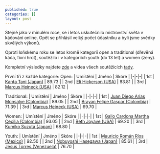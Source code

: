 ```yaml
---
published: true
categories: []
layout: post
---
```

Stejně jako v minulém roce, se i letos uskutečnilo mistrovství světa v káčování online. Opět se přihlásil velký počet účastníku a byli jsme svědky skvělých výkonů. 

Oproti loňskému roku se letos kromě kategorií open a traditional (dřevěná káča, fixní hrot), soutěžilo i v kategoriích youth (do 13 let) a women (ženy). 

Kompletní výsledky najdete [zde](https://spintops.org/2021-world-results/) a videa všech soutěžících [tady](https://spintops.org/2021-competitors/).

První tři z každé kategorie: 
Open:
| Umístění | Jméno | Skóre |
|-|-|-|
| 1st | [Kanta Tani (Japan)](https://www.youtube.com/watch?v=av4Dw26eWJ4) | 89.73 |
| 2nd | [Eli Hickerson (USA)](https://www.youtube.com/watch?v=aCl1AVgY9hk)	| 83.81 |
| 3rd | [Marcus Heineck (USA)](http://vimeo.com/643131487) | 82.12 |

Traditional:
| Umístění | Jméno | Skóre |
|-|-|-|
| 1st | [Juan Diego Arias Monsalve (Colombia)](https://www.youtube.com/watch?v=JIYW27EpXrk) | 89.05 |
| 2nd | [Brayan Felipe Gaspar (Colombia)](https://youtu.be/QMum14cQRRI)	| 71.39 |
| 3rd | [Marcus Heineck (USA)](https://www.youtube.com/watch?v=EJdE0BGumds) | 69.70 |

Women:
| Umístění | Jméno | Skóre |
|-|-|-|
| 1st | [Gallo Cardona Martha Cecilia (Colombia)](https://www.youtube.com/watch?v=9yxAFJZMtzk) | 93.05 |
| 2nd | [Beth Joyave (USA)](https://www.youtube.com/watch?v=hC4pSfzWmTQ) | 69.20 |
| 3rd | [Kumiko Suzuta (Japan)](https://www.youtube.com/watch?v=sugbTlkqw8w) | 68.80 |

Youth:
| Umístění | Jméno | Skóre |
|-|-|-|
| 1st | [Mauricio Román Ríos (Mexico)](https://www.youtube.com/watch?v=5oyLtemyFsQ) | 92.50 |
| 2nd | [Nobuyoshi Hasegawa (Japan)](https://www.youtube.com/watch?v=RlUCW81gzIY) | 85.61 |
| 3rd | [Jesus Torres (Venezuela)](https://www.youtube.com/watch?v=ZfodfmnvENI) | 76.70 |

 

